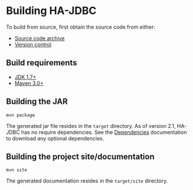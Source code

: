 #	Building HA-JDBC

To build from source, first obtain the source code from either:

*	[Source code archive][tags]
*	[Version control](source-repository.html)

##	Build requirements

*	[JDK 1.7+][jdk]
*	[Maven 3.0+][maven]

##	Building the JAR

	mvn package

The generated jar file resides in the `target` directory.
As of version 2.1, HA-JDBC has no require dependencies.
See the [Dependencies](dependencies.html) documentation to download any optional dependencies.

##	Building the project site/documentation

	mvn site

The generated documentation resides in the `target/site` directory.

[tags]: http://github.com/ha-jdbc/ha-jdbc/tags "HA-JDBC source code archive"
[jdk]: http://www.oracle.com/technetwork/java/javase/downloads/index.html "Java SE"
[maven]: http://maven.apache.org/download.html "Apache Maven Project"

